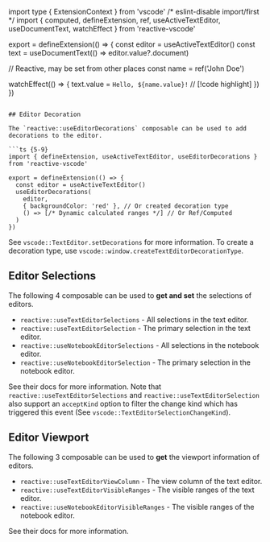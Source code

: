 import type { ExtensionContext } from 'vscode'
/* eslint-disable import/first */
import { computed, defineExtension, ref, useActiveTextEditor, useDocumentText, watchEffect } from 'reactive-vscode'

export = defineExtension(() => {
  const editor = useActiveTextEditor()
  const text = useDocumentText(() => editor.value?.document)

  // Reactive, may be set from other places
  const name = ref('John Doe')

  watchEffect(() => {
    text.value = `Hello, ${name.value}!` // [!code highlight]
  })
})
```

## Editor Decoration

The `reactive::useEditorDecorations` composable can be used to add decorations to the editor.

```ts {5-9}
import { defineExtension, useActiveTextEditor, useEditorDecorations } from 'reactive-vscode'

export = defineExtension(() => {
  const editor = useActiveTextEditor()
  useEditorDecorations(
    editor,
    { backgroundColor: 'red' }, // Or created decoration type
    () => [/* Dynamic calculated ranges */] // Or Ref/Computed
  )
})
```

See `vscode::TextEditor.setDecorations` for more information. To create a decoration type, use `vscode::window.createTextEditorDecorationType`.

## Editor Selections

The following 4 composable can be used to **get and set** the selections of editors.

- `reactive::useTextEditorSelections` - All selections in the text editor.
- `reactive::useTextEditorSelection` - The primary selection in the text editor.
- `reactive::useNotebookEditorSelections` - All selections in the notebook editor.
- `reactive::useNotebookEditorSelection` - The primary selection in the notebook editor.

See their docs for more information. Note that `reactive::useTextEditorSelections` and `reactive::useTextEditorSelection` also support an `acceptKind` option to filter the change kind which has triggered this event (See `vscode::TextEditorSelectionChangeKind`).

## Editor Viewport

The following 3 composable can be used to **get** the viewport information of editors.

- `reactive::useTextEditorViewColumn` - The view column of the text editor.
- `reactive::useTextEditorVisibleRanges` - The visible ranges of the text editor.
- `reactive::useNotebookEditorVisibleRanges` - The visible ranges of the notebook editor.

See their docs for more information.
